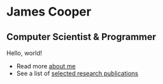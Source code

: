 # James Cooper
## Computer Scientist & Programmer

Hello, world!

- Read more [about me](/about/)
- See a list of [selected research publications](/publications/)
